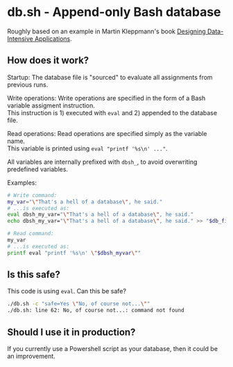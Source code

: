 # db.sh - Append-only Bash database

Roughly based on an example in Martin Kleppmann's book [Designing Data-Intensive Applications](https://dataintensive.net/).

## How does it work?

Startup: The database file is "sourced" to evaluate all assignments from previous runs.

Write operations: Write operations are specified in the form of a Bash variable assigment instruction.  
This instruction is 1) executed with `eval` and 2) appended to the database file.

Read operations: Read operations are specified simply as the variable name.  
This variable is printed using `eval "printf '%s\n' ..."`.

All variables are internally prefixed with `dbsh_`, to avoid overwriting predefined variables.


Examples:

```bash
# Write command:
my_var="\"That's a hell of a database\", he said."
# ...is executed as:
eval dbsh_my_var="\"That's a hell of a database\", he said."
echo dbsh_my_var="\"That's a hell of a database\", he said." >> "$db_file"

# Read command:
my_var
# ...is executed as:
printf eval "printf '%s\n' \"$dbsh_myvar\""
```

## Is this safe?

This code is using `eval`. Can this be safe?

```bash
./db.sh -c "safe=Yes \"No, of course not...\""
./db.sh: line 62: No, of course not...: command not found
```

## Should I use it in production?

If you currently use a Powershell script as your database, then it could be an improvement.
